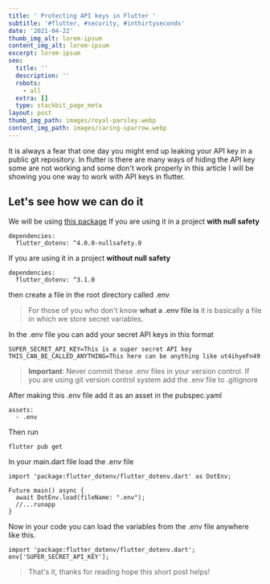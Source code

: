 ```yaml
---
title: ' Protecting API keys in Flutter '
subtitle: '#flutter, #security, #inthirtyseconds'
date: '2021-04-22'
thumb_img_alt: lorem-ipsum
content_img_alt: lorem-ipsum
excerpt: lorem-ipsum
seo:
  title: ''
  description: ''
  robots:
    - all
  extra: []
  type: stackbit_page_meta
layout: post
thumb_img_path: images/royal-parsley.webp
content_img_path: images/caring-sparrow.webp
---
```

It is always a fear that one day you might end up leaking your API key in a public git repository. In flutter is there are many ways of hiding the API key some are not working and some don't work properly in this article I will be showing you one way to work with API keys in flutter.

## Let's see how we can do it

We will be using [this package](https://pub.dev/packages/flutter_dotenv)
If you are using it in a project **with null safety**

    dependencies:
      flutter_dotenv: ^4.0.0-nullsafety.0

If you are using it in a project **without null safety**

    dependencies:
      flutter_dotenv: ^3.1.0

then create a file in the root directory called .env

> For those of you who don't know **what a .env file is** it is basically a file in which we store secret variables.

In the .env file you can add your secret API keys in this format

    SUPER_SECRET_API_KEY=This is a super secret API key 
    THIS_CAN_BE_CALLED_ANYTHING=This here can be anything like ut4ihyeFn49

> **Important**: Never commit these .env files in your version control.
> If you are using git version control system add the .env file to .gitignore

After making this .env file add it as an asset in the pubspec.yaml

    assets:
      - .env

Then run

    flutter pub get

In your main.dart file load the .env file

    import 'package:flutter_dotenv/flutter_dotenv.dart' as DotEnv;

    Future main() async {
      await DotEnv.load(fileName: ".env");
      //...runapp
    }

Now in your code you can load the variables from the .env file anywhere like this.

    import 'package:flutter_dotenv/flutter_dotenv.dart';
    env['SUPER_SECRET_API_KEY'];

> That's it, thanks for reading hope this short post helps!
